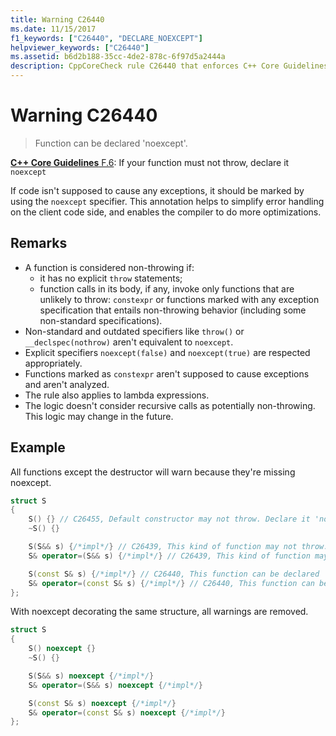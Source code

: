 ```yaml
---
title: Warning C26440
ms.date: 11/15/2017
f1_keywords: ["C26440", "DECLARE_NOEXCEPT"]
helpviewer_keywords: ["C26440"]
ms.assetid: b6d2b188-35cc-4de2-878c-6f97d5a2444a
description: CppCoreCheck rule C26440 that enforces C++ Core Guidelines F.6
---
```

# Warning C26440

> Function can be declared 'noexcept'.

[**C++ Core Guidelines** F.6](https://isocpp.github.io/CppCoreGuidelines/CppCoreGuidelines#Rf-noexcept): If your function must not throw, declare it `noexcept`

If code isn't supposed to cause any exceptions, it should be marked by using the `noexcept` specifier. This annotation helps to simplify error handling on the client code side, and enables the compiler to do more optimizations.

## Remarks

- A function is considered non-throwing if:
  - it has no explicit `throw` statements;
  - function calls in its body, if any, invoke only functions that are unlikely to throw: `constexpr` or functions marked with any exception specification that entails non-throwing behavior (including some non-standard specifications).
- Non-standard and outdated specifiers like `throw()` or `__declspec(nothrow)` aren't equivalent to `noexcept`.
- Explicit specifiers `noexcept(false)` and `noexcept(true)` are respected appropriately.
- Functions marked as `constexpr` aren't supposed to cause exceptions and aren't analyzed.
- The rule also applies to lambda expressions.
- The logic doesn't consider recursive calls as potentially non-throwing. This logic may change in the future.

## Example

All functions except the destructor will warn because they're missing noexcept.

```cpp
struct S
{
    S() {} // C26455, Default constructor may not throw. Declare it 'noexcept'
    ~S() {}

    S(S&& s) {/*impl*/} // C26439, This kind of function may not throw. Declare it 'noexcept' (f.6)
    S& operator=(S&& s) {/*impl*/} // C26439, This kind of function may not throw. Declare it 'noexcept' (f.6)

    S(const S& s) {/*impl*/} // C26440, This function can be declared 'noexcept'
    S& operator=(const S& s) {/*impl*/} // C26440, This function can be declared 'noexcept'
};
```

With noexcept decorating the same structure, all warnings are removed.

```cpp
struct S
{
    S() noexcept {}
    ~S() {}

    S(S&& s) noexcept {/*impl*/}
    S& operator=(S&& s) noexcept {/*impl*/}

    S(const S& s) noexcept {/*impl*/}
    S& operator=(const S& s) noexcept {/*impl*/}
};
```
